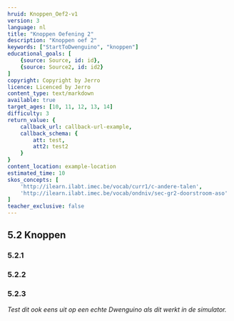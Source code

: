 ```yaml
---
hruid: Knoppen_Oef2-v1
version: 3
language: nl
title: "Knoppen Oefening 2"
description: "Knoppen oef 2"
keywords: ["StartToDwenguino", "knoppen"]
educational_goals: [
    {source: Source, id: id}, 
    {source: Source2, id: id2}
]
copyright: Copyright by Jerro
licence: Licenced by Jerro
content_type: text/markdown
available: true
target_ages: [10, 11, 12, 13, 14]
difficulty: 3
return_value: {
    callback_url: callback-url-example,
    callback_schema: {
        att: test,
        att2: test2
    }
}
content_location: example-location
estimated_time: 10
skos_concepts: [
    'http://ilearn.ilabt.imec.be/vocab/curr1/c-andere-talen', 
    'http://ilearn.ilabt.imec.be/vocab/ondniv/sec-gr2-doorstroom-aso'
]
teacher_exclusive: false
---
```

## 5.2 Knoppen

### 5.2.1




### 5.2.2




### 5.2.3



*Test dit ook eens uit op een echte Dwenguino als dit werkt in de simulator.*